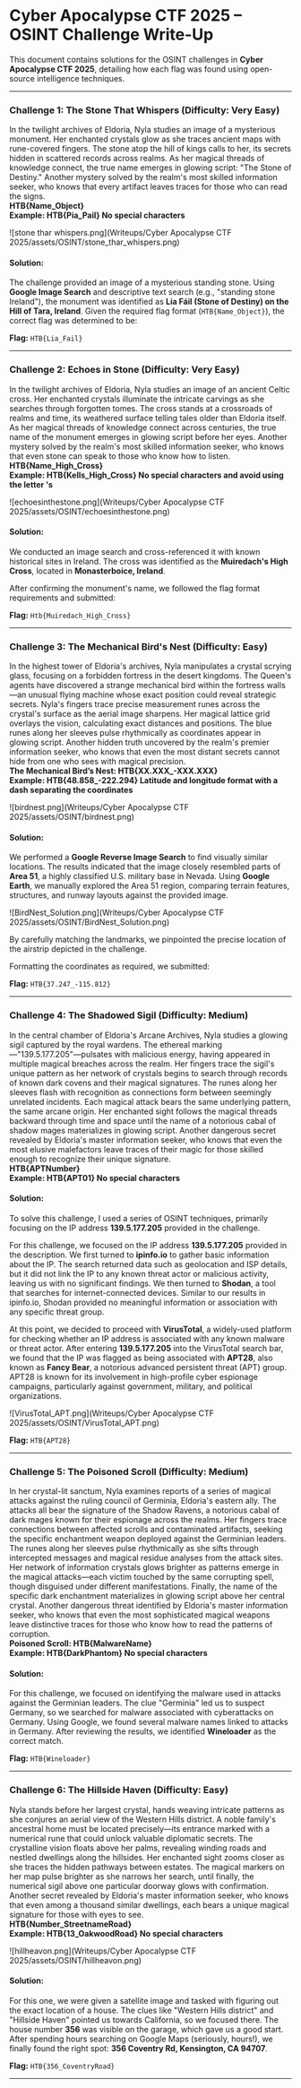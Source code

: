 # Cyber Apocalypse CTF 2025 – OSINT Challenge Write-Up


This document contains solutions for the OSINT challenges in **Cyber Apocalypse CTF 2025**, detailing how each flag was found using open-source intelligence techniques.

---

### Challenge 1: The Stone That Whispers (Difficulty: Very Easy)

In the twilight archives of Eldoria, Nyla studies an image of a mysterious monument. Her enchanted crystals glow as she traces ancient maps with rune-covered fingers. The stone atop the hill of kings calls to her, its secrets hidden in scattered records across realms. As her magical threads of knowledge connect, the true name emerges in glowing script: "The Stone of Destiny." Another mystery solved by the realm's most skilled information seeker, who knows that every artifact leaves traces for those who can read the signs.  
**HTB{Name_Object}  
Example: HTB{Pia_Pail} No special characters**

![stone thar whispers.png](Writeups/Cyber Apocalypse CTF 2025/assets/OSINT/stone_thar_whispers.png)

#### Solution:

The challenge provided an image of a mysterious standing stone. Using **Google Image Search** and descriptive text search (e.g., "standing stone Ireland"), the monument was identified as **Lia Fáil (Stone of Destiny) on the Hill of Tara, Ireland**. Given the required flag format (`HTB{Name_Object}`), the correct flag was determined to be:  

**Flag:** `HTB{Lia_Fail}`


---

### Challenge 2: Echoes in Stone (Difficulty: Very Easy)

In the twilight archives of Eldoria, Nyla studies an image of an ancient Celtic cross. Her enchanted crystals illuminate the intricate carvings as she searches through forgotten tomes. The cross stands at a crossroads of realms and time, its weathered surface telling tales older than Eldoria itself. As her magical threads of knowledge connect across centuries, the true name of the monument emerges in glowing script before her eyes. Another mystery solved by the realm's most skilled information seeker, who knows that even stone can speak to those who know how to listen.  
**HTB{Name_High_Cross}  
Example: HTB{Kells_High_Cross} No special characters and avoid using the letter 's**

![echoesinthestone.png](Writeups/Cyber Apocalypse CTF 2025/assets/OSINT/echoesinthestone.png)

#### Solution:

We conducted an image search and cross-referenced it with known historical sites in Ireland. The cross was identified as the **Muiredach's High Cross**, located in **Monasterboice, Ireland**.

After confirming the monument's name, we followed the flag format requirements and submitted:

**Flag:** `Htb{Muiredach_High_Cross}`


---

### Challenge 3: The Mechanical Bird's Nest (Difficulty: Easy)

In the highest tower of Eldoria's archives, Nyla manipulates a crystal scrying glass, focusing on a forbidden fortress in the desert kingdoms. The Queen's agents have discovered a strange mechanical bird within the fortress walls—an unusual flying machine whose exact position could reveal strategic secrets. Nyla's fingers trace precise measurement runes across the crystal's surface as the aerial image sharpens. Her magical lattice grid overlays the vision, calculating exact distances and positions. The blue runes along her sleeves pulse rhythmically as coordinates appear in glowing script. Another hidden truth uncovered by the realm's premier information seeker, who knows that even the most distant secrets cannot hide from one who sees with magical precision.  
**The Mechanical Bird’s Nest: HTB{XX.XXX_-XXX.XXX}  
Example: HTB{48.858_-222.294} Latitude and longitude format with a dash separating the coordinates**

![birdnest.png](Writeups/Cyber Apocalypse CTF 2025/assets/OSINT/birdnest.png)

#### Solution:

We performed a **Google Reverse Image Search** to find visually similar locations.
The results indicated that the image closely resembled parts of **Area 51**, a highly classified U.S. military base in Nevada.
Using **Google Earth**, we manually explored the Area 51 region, comparing terrain features, structures, and runway layouts against the provided image.

![BirdNest_Solution.png](Writeups/Cyber Apocalypse CTF 2025/assets/OSINT/BirdNest_Solution.png)

By carefully matching the landmarks, we pinpointed the precise location of the airstrip depicted in the challenge.

Formatting the coordinates as required, we submitted:

**Flag:** `HTB{37.247_-115.812}`


---

### Challenge 4: The Shadowed Sigil (Difficulty: Medium)

In the central chamber of Eldoria's Arcane Archives, Nyla studies a glowing sigil captured by the royal wardens. The ethereal marking—"139.5.177.205"—pulsates with malicious energy, having appeared in multiple magical breaches across the realm. Her fingers trace the sigil's unique pattern as her network of crystals begins to search through records of known dark covens and their magical signatures. The runes along her sleeves flash with recognition as connections form between seemingly unrelated incidents. Each magical attack bears the same underlying pattern, the same arcane origin. Her enchanted sight follows the magical threads backward through time and space until the name of a notorious cabal of shadow mages materializes in glowing script. Another dangerous secret revealed by Eldoria's master information seeker, who knows that even the most elusive malefactors leave traces of their magic for those skilled enough to recognize their unique signature.  
**HTB{APTNumber}  
Example: HTB{APT01} No special characters**

#### Solution:

To solve this challenge, I used a series of OSINT techniques, primarily focusing on the IP address **139.5.177.205** provided in the challenge.

For this challenge, we focused on the IP address **139.5.177.205** provided in the description. We first turned to **ipinfo.io** to gather basic information about the IP. The search returned data such as geolocation and ISP details, but it did not link the IP to any known threat actor or malicious activity, leaving us with no significant findings. We then turned to **Shodan**, a tool that searches for internet-connected devices. Similar to our results in ipinfo.io, Shodan provided no meaningful information or association with any specific threat group.

At this point, we decided to proceed with **VirusTotal**, a widely-used platform for checking whether an IP address is associated with any known malware or threat actor. After entering **139.5.177.205** into the VirusTotal search bar, we found that the IP was flagged as being associated with **APT28**, also known as **Fancy Bear**, a notorious advanced persistent threat (APT) group. APT28 is known for its involvement in high-profile cyber espionage campaigns, particularly against government, military, and political organizations.

![VirusTotal_APT.png](Writeups/Cyber Apocalypse CTF 2025/assets/OSINT/VirusTotal_APT.png)

**Flag:** `HTB{APT28}`

---

### Challenge 5: The Poisoned Scroll (Difficulty: Medium)

In her crystal-lit sanctum, Nyla examines reports of a series of magical attacks against the ruling council of Germinia, Eldoria's eastern ally. The attacks all bear the signature of the Shadow Ravens, a notorious cabal of dark mages known for their espionage across the realms. Her fingers trace connections between affected scrolls and contaminated artifacts, seeking the specific enchantment weapon deployed against the Germinian leaders. The runes along her sleeves pulse rhythmically as she sifts through intercepted messages and magical residue analyses from the attack sites. Her network of information crystals glows brighter as patterns emerge in the magical attacks—each victim touched by the same corrupting spell, though disguised under different manifestations. Finally, the name of the specific dark enchantment materializes in glowing script above her central crystal. Another dangerous threat identified by Eldoria's master information seeker, who knows that even the most sophisticated magical weapons leave distinctive traces for those who know how to read the patterns of corruption.  
**Poisoned Scroll: HTB{MalwareName}  
Example: HTB{DarkPhantom} No special characters**

#### Solution:

For this challenge, we focused on identifying the malware used in attacks against the Germinian leaders. The clue "Germinia" led us to suspect Germany, so we searched for malware associated with cyberattacks on Germany. Using Google, we found several malware names linked to attacks in Germany. After reviewing the results, we identified **Wineloader** as the correct match.

**Flag:** `HTB{Wineloader}`


---

### Challenge 6: The Hillside Haven (Difficulty: Easy)

Nyla stands before her largest crystal, hands weaving intricate patterns as she conjures an aerial view of the Western Hills district. A noble family's ancestral home must be located precisely—its entrance marked with a numerical rune that could unlock valuable diplomatic secrets. The crystalline vision floats above her palms, revealing winding roads and nestled dwellings along the hillsides. Her enchanted sight zooms closer as she traces the hidden pathways between estates. The magical markers on her map pulse brighter as she narrows her search, until finally, the numerical sigil above one particular doorway glows with confirmation. Another secret revealed by Eldoria's master information seeker, who knows that even among a thousand similar dwellings, each bears a unique magical signature for those with eyes to see.  
**HTB{Number_StreetnameRoad}  
Example: HTB{13_OakwoodRoad} No special characters**

![hillheavon.png](Writeups/Cyber Apocalypse CTF 2025/assets/OSINT/hillheavon.png)

#### Solution:

For this one, we were given a satellite image and tasked with figuring out the exact location of a house. The clues like "Western Hills district" and "Hillside Haven" pointed us towards California, so we focused there. The house number **356** was visible on the garage, which gave us a good start. After spending hours searching on Google Maps (seriously, hours!), we finally found the right spot: **356 Coventry Rd, Kensington, CA 94707**.

**Flag:** `HTB{356_CoventryRoad}`



---

